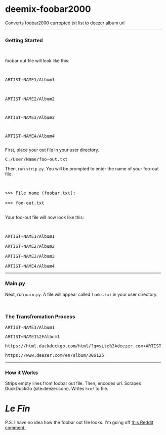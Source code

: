 # deemix-foobar2000
Converts foobar2000 curropted txt list to deezer album url
<hr>
<h3>Getting Started</h3><br>
<p>foobar out file will look like this:</p><br>
<pre>
ARTIST-NAME1/Album1<br>

ARTIST-NAME2/Album2<br>

ARTIST-NAME3/Album3<br>

ARTIST-NAME4/Album4
</pre>
<p>First, place your out file in your user directory.</p>
<pre>C:/User/Name/foo-out.txt</pre>
<p>Then, run <code>strip.py</code>. You will be prompted to enter the name of your foo-out file.</p><br>
<pre>
>>> File name (foobar.txt):<br>
>>> foo-out.txt<br>
</pre>
<p>Your foo-out file will now look like this:</p><br>
<pre>
ARTIST-NAME1/Album1<br>
ARTIST-NAME2/Album2<br>
ARTIST-NAME3/Album3<br>
ARTIST-NAME4/Album4
</pre>
<hr>
<h3>Main.py</h3>
<p>Next, run <code>main.py</code>. A file will appear called <code>links.txt</code> in your user directory.</p><br>
<h3>The Transfromation Process</h3>
<pre>ARTIST-NAME1/Album1</pre>
<pre>ARTIST+NAME1%2FAlbum1</pre>
<pre>https://html.duckduckgo.com/html/?q=site%3Adeezer.com+ARTIST+NAME1%2FAlbum1</pre>
<pre>https://www.deezer.com/en/album/306125</pre>
<hr>
<h3>How it Works</h3>
<p>Strips empty lines from foobar out file. Then, encodes url. Scrapes DuckDuckGo (site:deezer.com). Writes <code>href</code> to file.</p>
<h1><b><i>Le Fin</i></b></h1>
<p>P.S. I have no idea how the foobar out file looks. I'm going off <a href="https://www.reddit.com/r/deemix/comments/nsvghm/how_replace_this_text_artistnamealbum_by_the/">this Reddit comment.
